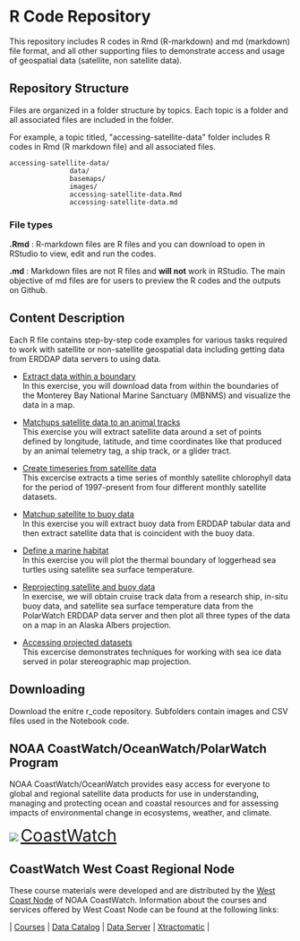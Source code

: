 # R Code Repository

This repository includes R codes in Rmd (R-markdown) and md (markdown) file format, and all other supporting files to demonstrate access and usage of geospatial data (satellite, non satellite data).

## Repository Structure
Files are organized in a folder structure by topics.  Each topic is a folder and all associated files are included in the folder.  

For example, a topic titled, "accessing-satellite-data" folder includes R codes in Rmd (R markdown file) and all associated files.  

```
accessing-satellite-data/
               data/
               basemaps/
               images/
               accessing-satellite-data.Rmd
               accessing-satellite-data.md
```
### File types
**.Rmd** : R-markdown files are R files and you can download to open in RStudio to view, edit and run the codes.

**.md**  : Markdown files are not R files and **will not** work in RStudio.  The main objective of md files are for users to preview the R codes and the outputs on Github. 

## Content Description
Each R file contains step-by-step code examples for various tasks required to work with satellite or non-satellite geospatial data including getting data from ERDDAP data servers to using data.

* [Extract data within a boundary](extract_data_marine_sanctuary.md)   
In this exercise, you will download data from within the boundaries of the Monterey Bay National Marine Sanctuary (MBNMS) and visualize the data in a map.  

* [Matchups satellite data to an animal tracks](matchup_satellite_track_data.md)  
This exercise you will extract satellite data around a set of points defined by longitude, latitude, and time coordinates like that produced by an animal telemetry tag, a ship track, or a glider tract.  

* [Create timeseries from satellite data](timeseries_satellite_data.md)  
This excercise extracts a time series of monthly satellite chlorophyll data for the period of 1997-present from four different monthly satellite datasets.  

* [Matchup satellite to buoy data](matchup_satellite_buoy_data.md)  
In this exercise you will extract buoy data from ERDDAP tabular data and then extract satellite data that is coincident with the buoy data.  

* [Define a marine habitat](define_marine_habitat.md)  
In this exercise you will plot the thermal boundary of loggerhead sea turtles using satellite sea surface temperature.  

* [Reprojecting satellite and buoy data](reprojecting_satellite_buoy_data.md)  
In exercise, we will obtain cruise track data from a research ship, in-situ buoy data, and satellite sea surface temperature data from the PolarWatch ERDDAP data server and then plot all three types of the data on a map in an Alaska Albers projection.  

* [Accessing projected datasets](accessing_projected_datasets.md)  
This excercise demonstrates techniques for working with sea ice data served in polar stereographic map projection.


## Downloading 
Download the enitre r_code repository. Subfolders contain images and CSV files used in the Notebook code. 

## NOAA CoastWatch/OceanWatch/PolarWatch Program  

NOAA CoastWatch/OceanWatch provides easy access for everyone to global and regional satellite data products for use in understanding, managing and protecting ocean and coastal resources and for assessing impacts of environmental change in ecosystems, weather, and climate.  

![](images/cw_logo_80.png)  <span style="color:blue;font-size:30px;">[CoastWatch](https://coastwatch.noaa.gov/)</span>


## CoastWatch West Coast Regional Node  

These course materials were developed and are distributed by the [West Coast Node](https://coastwatch.pfeg.noaa.gov/) of NOAA CoastWatch. Information about the courses and services offered by West Coast Node can be found at the following links:  

| [Courses](https://coastwatch.pfeg.noaa.gov/courses/satellite_course.html) | [Data Catalog](https://coastwatch.pfeg.noaa.gov/data.html) | [Data Server](https://coastwatch.pfeg.noaa.gov/erddapinfo/index.html) |  [Xtractomatic](https://coastwatch.pfeg.noaa.gov/xtracto/) |
